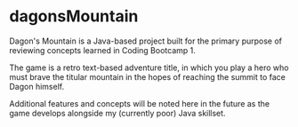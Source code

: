 # dagonsMountain

Dagon's Mountain is a Java-based project built for the primary purpose of reviewing concepts learned in Coding Bootcamp 1.

The game is a retro text-based adventure title, in which you play a hero who must brave the titular mountain in the hopes of reaching the summit to face Dagon himself.

Additional features and concepts will be noted here in the future as the game develops alongside my (currently poor) Java skillset.
